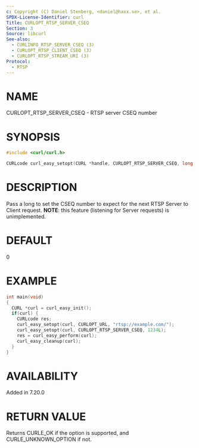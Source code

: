 ```yaml
---
c: Copyright (C) Daniel Stenberg, <daniel@haxx.se>, et al.
SPDX-License-Identifier: curl
Title: CURLOPT_RTSP_SERVER_CSEQ
Section: 3
Source: libcurl
See-also:
  - CURLINFO_RTSP_SERVER_CSEQ (3)
  - CURLOPT_RTSP_CLIENT_CSEQ (3)
  - CURLOPT_RTSP_STREAM_URI (3)
Protocol:
  - RTSP
---
```


# NAME

CURLOPT_RTSP_SERVER_CSEQ - RTSP server CSEQ number

# SYNOPSIS

~~~c
#include <curl/curl.h>

CURLcode curl_easy_setopt(CURL *handle, CURLOPT_RTSP_SERVER_CSEQ, long cseq);
~~~

# DESCRIPTION

Pass a long to set the CSEQ number to expect for the next RTSP Server to
Client request. **NOTE**: this feature (listening for Server requests) is
unimplemented.

# DEFAULT

0

# EXAMPLE

~~~c
int main(void)
{
  CURL *curl = curl_easy_init();
  if(curl) {
    CURLcode res;
    curl_easy_setopt(curl, CURLOPT_URL, "rtsp://example.com/");
    curl_easy_setopt(curl, CURLOPT_RTSP_SERVER_CSEQ, 1234L);
    res = curl_easy_perform(curl);
    curl_easy_cleanup(curl);
  }
}
~~~

# AVAILABILITY

Added in 7.20.0

# RETURN VALUE

Returns CURLE_OK if the option is supported, and CURLE_UNKNOWN_OPTION if not.
